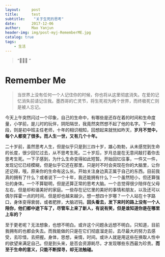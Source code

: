 ```yaml
---
layout:     post
title:      test
subtitle:    "关于生死的思考"
date:       2017-12-06
author:     Mao Yanjun
header-img: img/post-myj-RememberME.jpg
catalog: true
tags:
    - 生活
---
```


> “🙉🙉🙉 ”

# Remember Me 

> 当世界上没有任何一个人记住你的时候，你也将从这里彻底消失。在爱的记忆消失前请记住我。墨西哥的亡灵节，将生死视为两个世界，而终极死亡则是被人忘记。

今天上午突然闪过一个印象，自己的生命中，有哪些是还存在着的时间和生命度量，小学前，是儿时的玩伴，阴阳隔世，我竟然突然想不起了他的名字。下一阶段，则是初中班主任老师，十年的相识相知，回想起来就恍如昨天，**岁月不觉中，每个人都变了很多。而人生一世，又有几个十年。**

二十岁前，虽然思考人生，但是似乎只是到三四十岁，雄心勃勃，从未感觉到生命的长度，很少回忆过去，从不思考生死。二十岁后，岁月总是在无意间敲打着你去思考生死。一下子感到，为什么生命变得如此短暂。开始回忆往事，一件又一件，发现记忆已经模糊，但是似乎它还在那里。只是时不时会突现在你的大脑里，让你还记得，哦，原来你的生命有这么长。开始关注身边真正属于自己的东西。目前我真的拥有了什么？或者说下一个十年，我还能拥有什么？一个虽然短小，但还算强壮的身体。一个不算聪明，但是还算正常的思考大脑。一个总觉得很少陪伴在父母左右，但是却和谐美好的家庭。一些存在记忆里的美好的事情和朋友，以及还可以偶尔挥霍一点的时间，但是却也越来越少。想一想四十岁哪？一个人站在十字路口，身体变得衰弱，或者肥胖，大脑迟钝。**回头看去，发下来时的路上没有一个人陪你，他们都中途下车了，尽管车上来了新人，有说有笑，但是谁知道你是在哪里上车的？**

至于更老呢？无法想象，也想不明白。或许这个问题永远想不明白。只知道，目前我拥有的也都会失去。而我能做的只是在它们彻底溜走前，去尽最大的努力去感受，去珍惜，去把握。身体，思想，亲情，时间。或许人就是用这些在换取人性中的欲望来满足自己。但是到头来，是否会资源耗尽，才发现哪些东西最为珍贵。**而至于生命的意义，只能不断探寻，却无法触碰。**









